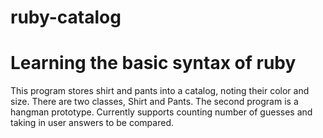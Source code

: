 # ruby-catalog
# Learning the basic syntax of ruby
This program stores shirt and pants into a catalog, noting their color and size. There are two classes, Shirt and Pants.
The second program is a hangman prototype. Currently supports counting number of guesses and taking in user answers to be compared. 
